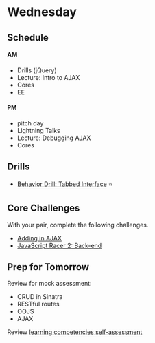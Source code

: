 # Wednesday

## Schedule

#### AM
- Drills (jQuery)
- Lecture: Intro to AJAX
- Cores
- EE

#### PM
- pitch day
- Lightning Talks
- Lecture: Debugging AJAX
- Cores

## Drills

- [Behavior Drill: Tabbed Interface](../../../../behavior-drill-tabbed-interface-challenge) :star:

## Core Challenges
With your pair, complete the following challenges.

- [Adding in
AJAX](https://github.com/Devbootcamp/exploring-asynchrony-challenge)
- [JavaScript Racer 2: Back-end](../../../../javascript-racer-2-back-end-challenge)

## Prep for Tomorrow

Review for mock assessment:
- CRUD in Sinatra
- RESTful routes
- OOJS
- AJAX

Review [learning competencies self-assessment](./self-assessments.md)
